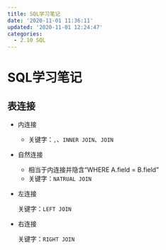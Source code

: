 ```yaml
---
title: SQL学习笔记
date: '2020-11-01 11:36:11'
updated: '2020-11-01 12:24:47'
categories:
  - 2.10 SQL
---
```

# SQL学习笔记

## 表连接

- 内连接

  - 关键字：`,`、`INNER JOIN`、`JOIN`

- 自然连接
  - 相当于内连接并隐含“WHERE A.field = B.field”
  - 关键字：`NATRUAL JOIN`
- 左连接

  关键字：`LEFT JOIN`

- 右连接

  关键字：`RIGHT JOIN`
